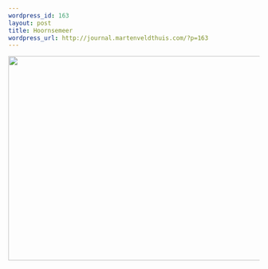 ```yaml
--- 
wordpress_id: 163
layout: post
title: Hoornsemeer
wordpress_url: http://journal.martenveldthuis.com/?p=163
---
```

<img class="alignnone size-large wp-image-83" title="2009-04-24-hoornsemeer" src="http://journal.martenveldthuis.com/wp-content/uploads/2010/05/2009-04-24-hoornsemeer-620x411.jpg" alt="" width="620" height="411" />
